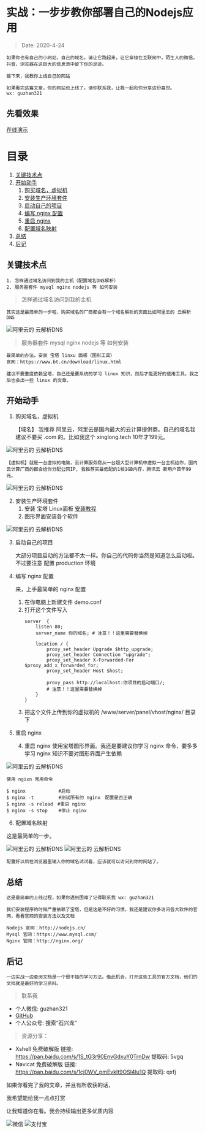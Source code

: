 # 实战：一步步教你部署自己的Nodejs应用
> Date: 2020-4-24

    如果你也有自己的小网站，自己的域名。请让它跑起来，让它穿梭在互联网中，陌生人的微信，抖音，浏览器在这巨大的信息流中留下你的足迹。

    接下来，我教你上线自己的网站

    如果看完这篇文章，你的网站也上线了。请你联系我，让我一起和你分享这份喜悦。
    wx: guzhan321

## 先看效果

[在线演示](http://demo_01.catok.top/)

# 目录

1. <a href="#关键技术点">关键技术点</a>
2. <a href="#开始动手">开始动手</a>
    1. <a href="#购买域名，虚拟机">购买域名，虚拟机</a>
    2. <a href="#安装生产环境套件">安装生产环境套件</a>
    3. <a href="#启动自己的项目">启动自己的项目</a>
    4. <a href="#编写 nginx 配置">编写 nginx 配置</a>
    5. <a href="#重启 nginx">重启 nginx</a>
    6. <a href="#配置域名映射">配置域名映射</a>
3. <a href="#总结">总结</a>
4. <a href="#后记">后记</a>

## <a id="关键技术点">关键技术点</a>
    1. 怎样通过域名访问到我的主机（配置域名DNS解析）
    2. 服务器套件 mysql nginx nodejs 等 如何安装

> 怎样通过域名访问到我的主机

    其实这是最简单的一步啦，购买域名的厂商都会有一个域名解析的页面比如阿里云的 云解析DNS

![阿里云的 云解析DNS](https://xinglong.tech/access/002/demo_002_01.png)

> 服务器套件 mysql nginx nodejs 等 如何安装

    最简单的办法，安装 宝塔 linxu 面板（图形工具）
    官网：https://www.bt.cn/download/linux.html

    建议不要重度依赖宝塔，自己还是要系统的学习 linux 知识，然后才能更好的使用工具。我之后也会出一些 linux 的文章。

## <a id="开始动手">开始动手</a>

1. <a id="购买域名，虚拟机">购买域名，虚拟机</a>

    【域名】 我推荐 阿里云，阿里云是国内最大的云计算提供商。自己的域名我建议不要买 .com 的。比如我这个 xinglong.tech 10年才199元。

![阿里云的 云解析DNS](https://xinglong.tech/access/002/demo_002_02.png)

    【虚拟机】就是一台虚拟的电脑，云计算服务商从一台超大型计算机中虚拟一台主机给你，国内云计算厂商的都会给你分配公网IP, 我推荐买最低配的1核1GB内存，腾讯云 新用户首年99元。

![阿里云的 云解析DNS](https://xinglong.tech/access/002/demo_002_03.png)

2. <a id="安装生产环境套件">安装生产环境套件</a>
    1. 安装 宝塔 Linux面板 [安装教程](https://www.bt.cn/bbs/thread-19376-1-1.html)
    2. 图形界面安装各个软件

![阿里云的 云解析DNS](https://xinglong.tech/access/002/demo_002_07.png)

3. <a id="启动自己的项目">启动自己的项目</a>

    大部分项目启动的方法都不太一样。你自己的代码你当然是知道怎么启动啦。不过要注意 配置 production 环境

4. <a id="编写 nginx 配置">编写 nginx 配置</a>

    来，上手最简单的 nginx 配置

    1. 在你电脑上新建文件 demo.conf
    2. 打开这个文件写入
        ```
        server  {
            listen 80;
            server_name 你的域名; # 注意！！这里需要替换掉

            location / {
                proxy_set_header Upgrade $http_upgrade;
                proxy_set_header Connection "upgrade";
                proxy_set_header X-Forwarded-For $proxy_add_x_forwarded_for;
                proxy_set_header Host $host;

                proxy_pass http://localhost:你项目的启动端口/; 
                # 注意！！这里需要替换掉
            }
        }
        ```
    3. 把这个文件上传到你的虚拟机的 /www/server/panel/vhost/nginx/ 目录下


5. <a id="重启 nginx">重启 nginx</a>

    4. 重启 nginx 使用宝塔图形界面。我还是要建议你学习 nginx 命令，要多多学习 nginx 知识不要对图形界面产生依赖

![阿里云的 云解析DNS](https://xinglong.tech/access/002/demo_002_06.png)

    使用 ngixn 常用命令

    $ nginx            #启动
    $ nginx -t         #测试所有的 nginx　配置是否正确
    $ nginx -s reload　#重启 nginx
    $ nginx -s stop    #停止 nginx

6. <a id="配置域名映射">配置域名映射</a>

这是最简单的一步。

![阿里云的 云解析DNS](https://xinglong.tech/access/002/demo_002_04.png)
![阿里云的 云解析DNS](https://xinglong.tech/access/002/demo_002_05.png)

    配置好以后在浏览器里输入你的域名试试看，应该就可以访问到你的网站了。

## 总结

    这是最简单的上线过程，如果你遇到困难了记得联系我 wx: guzhan321

    我们安装程序的时候严重依赖了宝塔，但是这是不好的习惯。我还是建议你多访问各大软件的官网，看看官网的安装方法以及文档

    Nodejs 官网：http://nodejs.cn/
    Mysql 官网：https://www.mysql.com/
    Nginx 官网：http://nginx.org/

## 后记

    一边实战一边查阅文档是一个很不错的学习方法。借此机会，打开这些工具的官方文档，他们的文档就是最好的学习资料。

> 联系我
- 个人微信: guzhan321
- [GitHub](https://github.com/shixinglong007/shixinglong007.github.io)
- 个人公众号: 搜索“石兴龙”

> 资源分享：
-  Xshell 免费破解版 链接: https://pan.baidu.com/s/1S_tG3r90EnvGdxuY0TrnDw 提取码: 5vgq
- Navicat 免费破解版 链接: https://pan.baidu.com/s/1cj0WV_pmEvklt9OSl4lu1Q 提取码: qxfj 


如果你看完了我的文章，并且有所收获的话，

我希望能给我一点点打赏

让我知道你在看。我会持续输出更多优质内容

![微信](https://xinglong.tech/access/wechart.jpg)
![支付宝](https://xinglong.tech/access/zhifubao.jpg)
